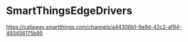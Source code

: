 # SmartThingsEdgeDrivers

https://callaway.smartthings.com/channels/a44306b1-9a9d-42c2-af94-493456175b95
